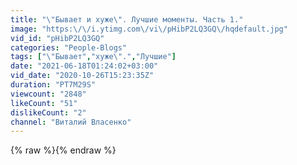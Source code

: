 ```yaml
---
title: "\"Бывает и хуже\". Лучшие моменты. Часть 1."
image: "https:\/\/i.ytimg.com\/vi\/pHibP2LQ3GQ\/hqdefault.jpg"
vid_id: "pHibP2LQ3GQ"
categories: "People-Blogs"
tags: ["\"Бывает","хуже\".","Лучшие"]
date: "2021-06-18T01:24:02+03:00"
vid_date: "2020-10-26T15:23:35Z"
duration: "PT7M29S"
viewcount: "2848"
likeCount: "51"
dislikeCount: "2"
channel: "Виталий Власенко"
---
```

{% raw %}{% endraw %}
